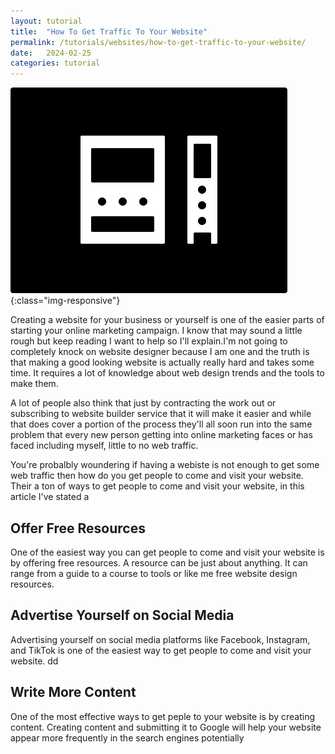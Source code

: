 ```yaml
---
layout: tutorial
title:  "How To Get Traffic To Your Website"
permalink: /tutorials/websites/how-to-get-traffic-to-your-website/
date:   2024-02-25
categories: tutorial
---
```



![Responsive Website Design](\assets\img\mobile-friendly.png){:class="img-responsive"}

Creating a website for your business or yourself is one of the easier parts of starting your online marketing campaign. I know that may sound a little rough but keep reading I want to help so I'll explain.I'm not going to completely knock on website designer because I am one and the truth is that making a good looking website is actually really hard and takes some time. It requires a lot of knowledge about web design trends and the tools to make them. 

A lot of people also think that just by contracting the work out or subscribing to website builder service that it will make it easier and while that does cover a portion of the process they'll all soon run into the same problem that every new person getting into online marketing faces or has faced including myself, little to no web traffic.

You're probalbly woundering if having a webiste is not enough to get some web traffic then how do you get people to come and visit your website. Their a ton of ways to get people to come and visit your website, in this article I've stated a

## Offer Free Resources
One of the easiest way you can get people to come and visit your website is by offering free resources. A resource can be just about anything. It can range from a guide to a course to tools or like me free website design resources. 

## Advertise Yourself on Social Media
Advertising yourself on social media platforms like Facebook, Instagram, and TikTok is one of the easiest way to get people to come and visit your website. dd

## Write More Content
One of the most effective ways to get peple to your website is by creating content. Creating content and submitting it to Google will help your website appear more frequently in the search engines potentially 



